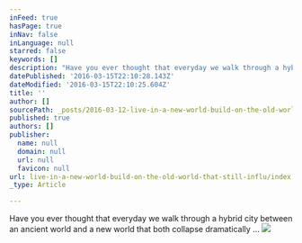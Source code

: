 ```yaml
---
inFeed: true
hasPage: true
inNav: false
inLanguage: null
starred: false
keywords: []
description: "Have you ever thought that everyday we walk through a hybrid city between an ancient world and a new world that both collapse like a dramatic\_"
datePublished: '2016-03-15T22:10:28.143Z'
dateModified: '2016-03-15T22:10:25.604Z'
title: ''
author: []
sourcePath: _posts/2016-03-12-live-in-a-new-world-build-on-the-old-world-that-still-influ.md
published: true
authors: []
publisher:
  name: null
  domain: null
  url: null
  favicon: null
url: live-in-a-new-world-build-on-the-old-world-that-still-influ/index.html
_type: Article

---
```

Have you ever thought that everyday we walk through a hybrid city between an ancient world and a new world that both collapse dramatically ...
![](https://the-grid-user-content.s3-us-west-2.amazonaws.com/944e01fb-5215-43c8-bcb5-e7aa5853b5e7.jpg)
